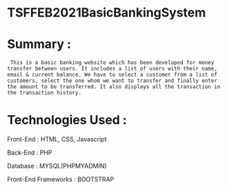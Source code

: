 # TSFFEB2021BasicBankingSystem

# Summary :
     This is a basic banking website which has been developed for money transfer between users. It includes a list of users with their name, email & current balance. We have to select a customer from a list of customers, select the one whom we want to transfer and finally enter the amount to be transferred. It also displays all the transaction in the transaction history.

# Technologies Used :
Front-End : HTML, CSS, Javascript

Back-End : PHP

Database : MYSQL(PHPMYADMIN)

Front-End Frameworks : BOOTSTRAP

